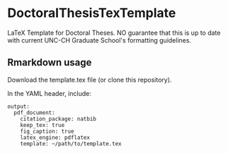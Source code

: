 # DoctoralThesisTexTemplate
LaTeX Template for Doctoral Theses. NO guarantee that this is up to date with current UNC-CH Graduate School's formatting guidelines.

## Rmarkdown usage

Download the template.tex file (or clone this repository).

In the YAML header, include:
```
output: 
  pdf_document:
    citation_package: natbib
    keep_tex: true
    fig_caption: true
    latex_engine: pdflatex
    template: ~/path/to/template.tex
```